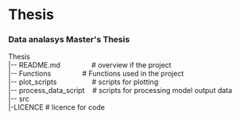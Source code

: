 # Thesis 
### Data analasys Master's Thesis<br />

Thesis<br />
|-- README.md &nbsp;&nbsp;&nbsp;&nbsp;&nbsp;&nbsp;&nbsp;&nbsp;&nbsp;&nbsp;&nbsp;&nbsp;&nbsp;&nbsp;           # overview if the project<br />
|-- Functions &nbsp;&nbsp;&nbsp;&nbsp;&nbsp;&nbsp;&nbsp;&nbsp;&nbsp;&nbsp;&nbsp;&nbsp;&nbsp;&nbsp;            # Functions used in the project <br />
|-- plot_scripts &nbsp;&nbsp; &nbsp;&nbsp;&nbsp;&nbsp;&nbsp;&nbsp;&nbsp;&nbsp;&nbsp;&nbsp;&nbsp;&nbsp;&nbsp; # scripts for plotting <br />
|-- process_data_script &nbsp;&nbsp;   # scripts for processing model output data<br />
|-- src<br /> 
        |-LICENCE             # licence for code

